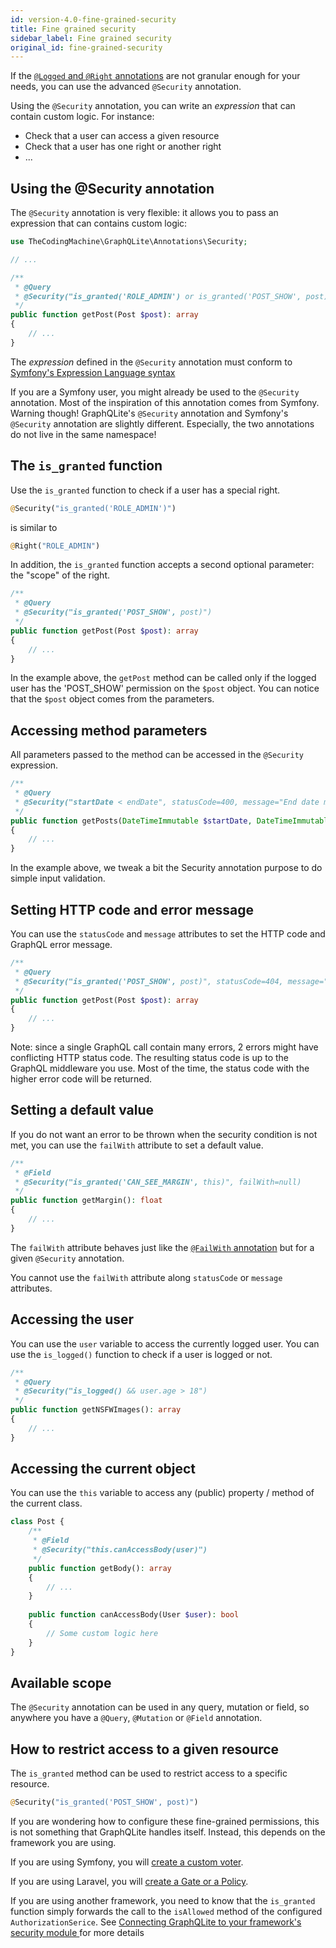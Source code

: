 ```yaml
---
id: version-4.0-fine-grained-security
title: Fine grained security
sidebar_label: Fine grained security
original_id: fine-grained-security
---
```


If the [`@Logged` and `@Right` annotations](authentication_authorization.md#logged-and-right-annotations) are not 
granular enough for your needs, you can use the advanced `@Security` annotation.

Using the `@Security` annotation, you can write an *expression* that can contain custom logic. For instance:

- Check that a user can access a given resource
- Check that a user has one right or another right
- ...

## Using the @Security annotation

The `@Security` annotation is very flexible: it allows you to pass an expression that can contains custom logic:

```php
use TheCodingMachine\GraphQLite\Annotations\Security;

// ...

/**
 * @Query
 * @Security("is_granted('ROLE_ADMIN') or is_granted('POST_SHOW', post)")
 */
public function getPost(Post $post): array
{
    // ...
}
```

The *expression* defined in the `@Security` annotation must conform to [Symfony's Expression Language syntax](https://symfony.com/doc/4.4/components/expression_language/syntax.html)

<div class="alert alert-info">
    If you are a Symfony user, you might already be used to the <code>@Security</code> annotation. Most of the inspiration
    of this annotation comes from Symfony. Warning though! GraphQLite's <code>@Security</code> annotation and 
    Symfony's <code>@Security</code> annotation are slightly different. Especially, the two annotations do not live
    in the same namespace!
</div>

## The `is_granted` function

Use the `is_granted` function to check if a user has a special right.

```php
@Security("is_granted('ROLE_ADMIN')")
```

is similar to

```php
@Right("ROLE_ADMIN")
```

In addition, the `is_granted` function accepts a second optional parameter: the "scope" of the right.

```php
/**
 * @Query
 * @Security("is_granted('POST_SHOW', post)")
 */
public function getPost(Post $post): array
{
    // ...
}
```

In the example above, the `getPost` method can be called only if the logged user has the 'POST_SHOW' permission on the
`$post` object. You can notice that the `$post` object comes from the parameters.

## Accessing method parameters

All parameters passed to the method can be accessed in the `@Security` expression.

```php
/**
 * @Query
 * @Security("startDate < endDate", statusCode=400, message="End date must be after start date")
 */
public function getPosts(DateTimeImmutable $startDate, DateTimeImmutable $endDate): array
{
    // ...
}
```

In the example above, we tweak a bit the Security annotation purpose to do simple input validation.

## Setting HTTP code and error message

You can use the `statusCode` and `message` attributes to set the HTTP code and GraphQL error message.

```php
/**
 * @Query
 * @Security("is_granted('POST_SHOW', post)", statusCode=404, message="Post not found (let's pretend the post does not exists!)")
 */
public function getPost(Post $post): array
{
    // ...
}
```

Note: since a single GraphQL call contain many errors, 2 errors might have conflicting HTTP status code.
The resulting status code is up to the GraphQL middleware you use. Most of the time, the status code with the 
higher error code will be returned.

## Setting a default value

If you do not want an error to be thrown when the security condition is not met, you can use the `failWith` attribute
to set a default value.

```php
/**
 * @Field
 * @Security("is_granted('CAN_SEE_MARGIN', this)", failWith=null)
 */
public function getMargin(): float
{
    // ...
}
```

The `failWith` attribute behaves just like the [`@FailWith` annotation](authentication_authorization.md#not-throwing-errors)
but for a given `@Security` annotation.

You cannot use the `failWith` attribute along `statusCode` or `message` attributes.

## Accessing the user

You can use the `user` variable to access the currently logged user.
You can use the `is_logged()` function to check if a user is logged or not.

```php
/**
 * @Query
 * @Security("is_logged() && user.age > 18")
 */
public function getNSFWImages(): array
{
    // ...
}
```

## Accessing the current object

You can use the `this` variable to access any (public) property / method of the current class.

```php
class Post {
    /**
     * @Field
     * @Security("this.canAccessBody(user)")
     */
    public function getBody(): array
    {
        // ...
    }
   
    public function canAccessBody(User $user): bool
    {
        // Some custom logic here
    }
}
```

## Available scope

The `@Security` annotation can be used in any query, mutation or field, so anywhere you have a `@Query`, `@Mutation`
or `@Field` annotation.

## How to restrict access to a given resource

The `is_granted` method can be used to restrict access to a specific resource.

```php
@Security("is_granted('POST_SHOW', post)")
```

If you are wondering how to configure these fine-grained permissions, this is not something that GraphQLite handles 
itself. Instead, this depends on the framework you are using.

If you are using Symfony, you will [create a custom voter](https://symfony.com/doc/current/security/voters.html).

If you are using Laravel, you will [create a Gate or a Policy](https://laravel.com/docs/6.x/authorization).

If you are using another framework, you need to know that the `is_granted` function simply forwards the call to 
the `isAllowed` method of the configured `AuthorizationSerice`. See [Connecting GraphQLite to your framework's security module
](implementing-security.md) for more details
